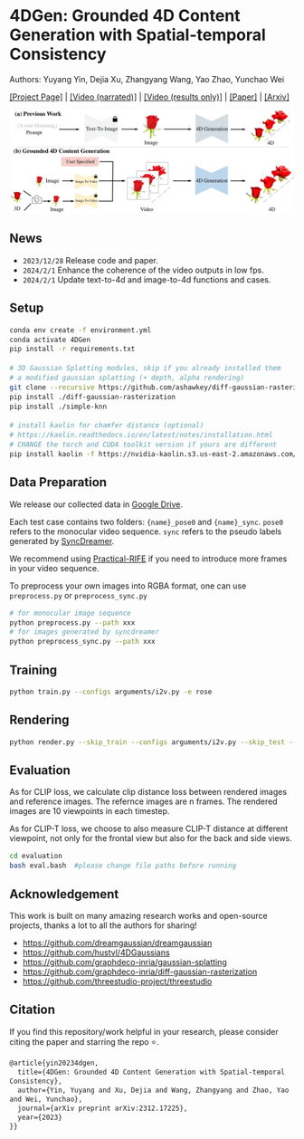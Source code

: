 # 4DGen: Grounded 4D Content Generation with Spatial-temporal Consistency
Authors: Yuyang Yin, Dejia Xu, Zhangyang Wang, Yao Zhao, Yunchao Wei

[[Project Page]](https://vita-group.github.io/4DGen/) | [[Video (narrated)]](https://www.youtube.com/watch?v=-bXyBKdpQ1o) | [[Video (results only)]](https://www.youtube.com/watch?v=Hbava1VpeXY) | [[Paper]](https://github.com/VITA-Group/4DGen/blob/main/4dgen.pdf) | [[Arxiv]](https://arxiv.org/abs/2312.17225)

![overview](https://raw.githubusercontent.com/VITA-Group/4DGen/main/docs/static/media/task.a51c143187610723eb8f.png)


## News
- `2023/12/28`  Release code and paper.
- `2024/2/1`   Enhance the coherence of the video outputs in low fps.
- `2024/2/1`   Update text-to-4d and image-to-4d functions and cases.



## Setup

```bash
conda env create -f environment.yml
conda activate 4DGen
pip install -r requirements.txt

# 3D Gaussian Splatting modules, skip if you already installed them
# a modified gaussian splatting (+ depth, alpha rendering)
git clone --recursive https://github.com/ashawkey/diff-gaussian-rasterization
pip install ./diff-gaussian-rasterization
pip install ./simple-knn

# install kaolin for chamfer distance (optional)
# https://kaolin.readthedocs.io/en/latest/notes/installation.html
# CHANGE the torch and CUDA toolkit version if yours are different
pip install kaolin -f https://nvidia-kaolin.s3.us-east-2.amazonaws.com/torch-1.12.1_cu116.html
```

## Data Preparation

We release our collected data in [Google Drive](https://drive.google.com/drive/folders/1-lbtj-YiA7d0Nbe6Qcc_t0W_CKKEw_bm?usp=drive_link).

Each test case contains two folders: `{name}_pose0` and `{name}_sync`. `pose0` refers to the monocular video sequence. `sync` refers to the pseudo labels generated by [SyncDreamer](https://github.com/liuyuan-pal/SyncDreamer).

We recommend using [Practical-RIFE](https://github.com/hzwer/Practical-RIFE) if you need to introduce more frames in your video sequence.

To preprocess your own images into RGBA format, one can use `preprocess.py` or `preprocess_sync.py`

```bash
# for monocular image sequence
python preprocess.py --path xxx
# for images generated by syncdreamer
python preprocess_sync.py --path xxx
```

## Training

```bash
python train.py --configs arguments/i2v.py -e rose
```

## Rendering

```bash
python render.py --skip_train --configs arguments/i2v.py --skip_test --model_path "./output/xxxx/"
```



## Evaluation
As for CLIP loss, we calculate clip distance loss between rendered images and reference images. The refernce images are n frames. The rendered images are 10 viewpoints in each timestep. 

As for CLIP-T loss, we choose to also measure CLIP-T distance at different viewpoint, not only for the frontal view but also for the back and side views.

```bash
cd evaluation
bash eval.bash  #please change file paths before running
```

## Acknowledgement

This work is built on many amazing research works and open-source projects, thanks a lot to all the authors for sharing!

- https://github.com/dreamgaussian/dreamgaussian
- https://github.com/hustvl/4DGaussians
- https://github.com/graphdeco-inria/gaussian-splatting
- https://github.com/graphdeco-inria/diff-gaussian-rasterization
- https://github.com/threestudio-project/threestudio

## Citation
If you find this repository/work helpful in your research, please consider citing the paper and starring the repo ⭐.

```
@article{yin20234dgen,
  title={4DGen: Grounded 4D Content Generation with Spatial-temporal Consistency},
  author={Yin, Yuyang and Xu, Dejia and Wang, Zhangyang and Zhao, Yao and Wei, Yunchao},
  journal={arXiv preprint arXiv:2312.17225},
  year={2023}
}}
```
